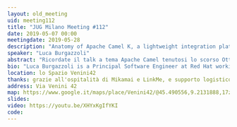 ```yaml
---
layout: old_meeting
uid: meeting112
title: "JUG Milano Meeting #112"
date: 2019-05-07 00:00
meetingdate: 2019-05-28
description: "Anatomy of Apache Camel K, a lightweight integration platform born on Kubernetes with serverless superpowers"
speaker: "Luca Burgazzoli"
abstract: "Ricordate il talk a tema Apache Camel tenutosi lo scorso Ottobre che Claus Ibsen ha terminato con un breve accenno ad Apache Camel K ? In questa sessione partiremo da li per esplorare nel dettaglio le funzionalità e le scelte implementative alla base di Apache Camel K"
bio: "Luca Burgazzoli is a Principal Software Engineer at Red Hat working on Apache Camel and Camel K, the core technologies of Red Hat Fuse"
location: lo Spazio Venini42
thanks: grazie all'ospitalità di Mikamai e LinkMe, e supporto logistico di Credimi
address: Via Venini 42
map: https://www.google.it/maps/place/Venini42/@45.490556,9.2131888,17z/data=!3m1!4b1!4m5!3m4!1s0x4786c6de20e6362f:0xc95afb6f555f4ed6!8m2!3d45.490556!4d9.2153775
slides: 
video: https://youtu.be/XHYxKgIfYKI
code: 
---
```

